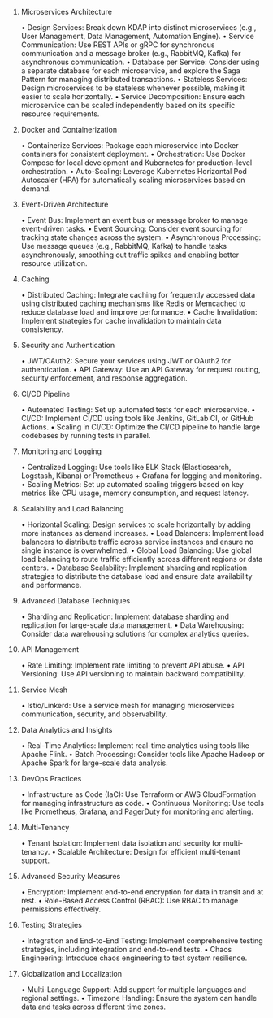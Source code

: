 
1. Microservices Architecture

	•	Design Services: Break down KDAP into distinct microservices (e.g., User Management, Data Management, Automation Engine).
	•	Service Communication: Use REST APIs or gRPC for synchronous communication and a message broker (e.g., RabbitMQ, Kafka) for asynchronous communication.
	•	Database per Service: Consider using a separate database for each microservice, and explore the Saga Pattern for managing distributed transactions.
	•	Stateless Services: Design microservices to be stateless whenever possible, making it easier to scale horizontally.
	•	Service Decomposition: Ensure each microservice can be scaled independently based on its specific resource requirements.

2. Docker and Containerization

	•	Containerize Services: Package each microservice into Docker containers for consistent deployment.
	•	Orchestration: Use Docker Compose for local development and Kubernetes for production-level orchestration.
	•	Auto-Scaling: Leverage Kubernetes Horizontal Pod Autoscaler (HPA) for automatically scaling microservices based on demand.

3. Event-Driven Architecture

	•	Event Bus: Implement an event bus or message broker to manage event-driven tasks.
	•	Event Sourcing: Consider event sourcing for tracking state changes across the system.
	•	Asynchronous Processing: Use message queues (e.g., RabbitMQ, Kafka) to handle tasks asynchronously, smoothing out traffic spikes and enabling better resource utilization.

4. Caching

	•	Distributed Caching: Integrate caching for frequently accessed data using distributed caching mechanisms like Redis or Memcached to reduce database load and improve performance.
	•	Cache Invalidation: Implement strategies for cache invalidation to maintain data consistency.

5. Security and Authentication

	•	JWT/OAuth2: Secure your services using JWT or OAuth2 for authentication.
	•	API Gateway: Use an API Gateway for request routing, security enforcement, and response aggregation.

6. CI/CD Pipeline

	•	Automated Testing: Set up automated tests for each microservice.
	•	CI/CD: Implement CI/CD using tools like Jenkins, GitLab CI, or GitHub Actions.
	•	Scaling in CI/CD: Optimize the CI/CD pipeline to handle large codebases by running tests in parallel.

7. Monitoring and Logging

	•	Centralized Logging: Use tools like ELK Stack (Elasticsearch, Logstash, Kibana) or Prometheus + Grafana for logging and monitoring.
	•	Scaling Metrics: Set up automated scaling triggers based on key metrics like CPU usage, memory consumption, and request latency.

8. Scalability and Load Balancing

	•	Horizontal Scaling: Design services to scale horizontally by adding more instances as demand increases.
	•	Load Balancers: Implement load balancers to distribute traffic across service instances and ensure no single instance is overwhelmed.
	•	Global Load Balancing: Use global load balancing to route traffic efficiently across different regions or data centers.
	•	Database Scalability: Implement sharding and replication strategies to distribute the database load and ensure data availability and performance.

9. Advanced Database Techniques

	•	Sharding and Replication: Implement database sharding and replication for large-scale data management.
	•	Data Warehousing: Consider data warehousing solutions for complex analytics queries.

10. API Management

	•	Rate Limiting: Implement rate limiting to prevent API abuse.
	•	API Versioning: Use API versioning to maintain backward compatibility.

11. Service Mesh

	•	Istio/Linkerd: Use a service mesh for managing microservices communication, security, and observability.

12. Data Analytics and Insights

	•	Real-Time Analytics: Implement real-time analytics using tools like Apache Flink.
	•	Batch Processing: Consider tools like Apache Hadoop or Apache Spark for large-scale data analysis.

13. DevOps Practices

	•	Infrastructure as Code (IaC): Use Terraform or AWS CloudFormation for managing infrastructure as code.
	•	Continuous Monitoring: Use tools like Prometheus, Grafana, and PagerDuty for monitoring and alerting.

14. Multi-Tenancy

	•	Tenant Isolation: Implement data isolation and security for multi-tenancy.
	•	Scalable Architecture: Design for efficient multi-tenant support.

15. Advanced Security Measures

	•	Encryption: Implement end-to-end encryption for data in transit and at rest.
	•	Role-Based Access Control (RBAC): Use RBAC to manage permissions effectively.

16. Testing Strategies

	•	Integration and End-to-End Testing: Implement comprehensive testing strategies, including integration and end-to-end tests.
	•	Chaos Engineering: Introduce chaos engineering to test system resilience.

17. Globalization and Localization

	•	Multi-Language Support: Add support for multiple languages and regional settings.
	•	Timezone Handling: Ensure the system can handle data and tasks across different time zones.


